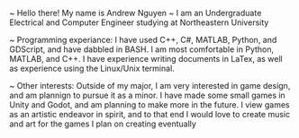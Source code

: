 ~ Hello there! My name is Andrew Nguyen
~ I am an Undergraduate Electrical and Computer Engineer studying at Northeastern University

~ Programming experiance:
I have used C++, C#, MATLAB, Python, and GDScript, and have dabbled in BASH.
I am most comfortable in Python, MATLAB, and C++.
I have experience writing documents in LaTex, as well as experience using the Linux/Unix terminal.

~ Other interests:
Outside of my major, I am very interested in game design, and am plannign to pursue it as a minor. 
I have made some small games in Unity and Godot, and am planning to make more in the future.
I view games as an artistic endeavor in spirit, and to that end I would love to create music and art for the games I plan on creating eventually
